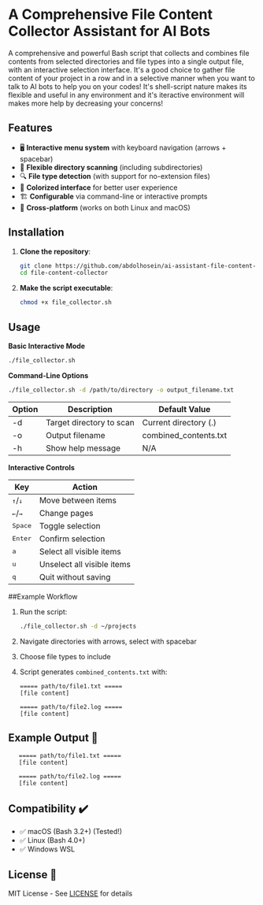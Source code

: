 # A Comprehensive File Content Collector Assistant for AI Bots

A comprehensive and powerful Bash script that collects and combines file contents from selected directories and file types into a single output file, with an interactive selection interface.
It's a good choice to gather file content of your project in a row and in a selective manner when you want to talk to AI bots to help you on your codes!
It's shell-script nature makes its flexible and useful in any environment and it's iteractive environment will makes more help by decreasing your concerns! 

## Features

- 🖥️ **Interactive menu system** with keyboard navigation (arrows + spacebar)
- 📂 **Flexible directory scanning** (including subdirectories)
- 🔍 **File type detection** (with support for no-extension files)
- 🎨 **Colorized interface** for better user experience
- 🏗️ **Configurable** via command-line or interactive prompts
- 🐧 **Cross-platform** (works on both Linux and macOS)

## Installation

1. **Clone the repository**:
   ```bash
   git clone https://github.com/abdolhosein/ai-assistant-file-content-collector.git
   cd file-content-collector
   ```

2. **Make the script executable**:
   ```bash
   chmod +x file_collector.sh
   ```

## Usage

**Basic Interactive Mode**
   ```bash
   ./file_collector.sh
   ```

**Command-Line Options**
   ```bash
   ./file_collector.sh -d /path/to/directory -o output_filename.txt
   ```

| Option      | Description              | Default Value         |
| ----------- | ------------------------ | --------------------- |
| -d          | Target directory to scan | Current directory (.) |
| -o          | Output filename          | combined_contents.txt |
| -h          | Show help message        | N/A                   |

**Interactive Controls**

| Key                       | Action                     |
| ------------------------- | -------------------------- |
| <kbd>↑</kbd>/<kbd>↓</kbd> | Move between items         |
| <kbd>←</kbd>/<kbd>→</kbd> | Change pages               |
| <kbd>Space</kbd>          | Toggle selection           |
| <kbd>Enter</kbd>          | Confirm selection          |
| <kbd>a</kbd>              | Select all visible items   |
| <kbd>u</kbd>              | Unselect all visible items |
| <kbd>q</kbd>              | Quit without saving        |

##Example Workflow

1. Run the script:
   ```bash
   ./file_collector.sh -d ~/projects
   ```

2. Navigate directories with arrows, select with spacebar

3. Choose file types to include

4. Script generates `combined_contents.txt` with:
   ```
   ===== path/to/file1.txt =====
   [file content]

   ===== path/to/file2.log =====
   [file content]
   ```

## Example Output 📄

```
   ===== path/to/file1.txt =====
   [file content]

   ===== path/to/file2.log =====
   [file content]
```

## Compatibility ✔️

- ✅ macOS (Bash 3.2+)  (Tested!)
- ✅ Linux (Bash 4.0+)  
- ✅ Windows WSL  

## License 📜

MIT License - See [LICENSE](LICENSE) for details
